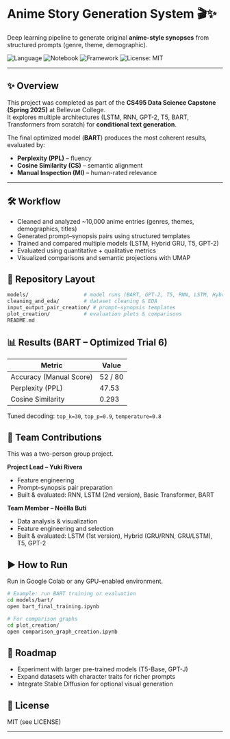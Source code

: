 # Anime Story Generation System 🎬✨  
Deep learning pipeline to generate original **anime-style synopses** from structured prompts (genre, theme, demographic).  

![Language](https://img.shields.io/badge/language-Python-blue.svg) 
![Notebook](https://img.shields.io/badge/tool-Jupyter-orange.svg) 
![Framework](https://img.shields.io/badge/framework-Transformers-black.svg) 
![License: MIT](https://img.shields.io/badge/License-MIT-green.svg)  

---

## ✨ Overview  
This project was completed as part of the **CS495 Data Science Capstone (Spring 2025)** at Bellevue College.  
It explores multiple architectures (LSTM, RNN, GPT-2, T5, BART, Transformers from scratch) for **conditional text generation**.  

The final optimized model (**BART**) produces the most coherent results, evaluated by:  
- **Perplexity (PPL)** – fluency  
- **Cosine Similarity (CS)** – semantic alignment  
- **Manual Inspection (MI)** – human-rated relevance  

---

## 🛠️ Workflow  
- Cleaned and analyzed ~10,000 anime entries (genres, themes, demographics, titles)  
- Generated prompt–synopsis pairs using structured templates  
- Trained and compared multiple models (LSTM, Hybrid GRU, T5, GPT-2)  
- Evaluated using quantitative + qualitative metrics  
- Visualized comparisons and semantic projections with UMAP  

## 📁 Repository Layout 
```bash
models/                  # model runs (BART, GPT-2, T5, RNN, LSTM, Hybrid, Transformers)
cleaning_and_eda/        # dataset cleaning & EDA
input_output_pair_creation/ # prompt–synopsis templates
plot_creation/           # evaluation plots & comparisons
README.md
```

## 📊 Results (BART – Optimized Trial 6)

| Metric            | Value   |
|-------------------|---------|
| Accuracy (Manual Score) | 52 / 80 |
| Perplexity (PPL)  | 47.53   |
| Cosine Similarity | 0.293   |

Tuned decoding: `top_k=30`, `top_p=0.9`, `temperature=0.8`

## 👥 Team Contributions
This was a two-person group project.

**Project Lead – Yuki Rivera**
- Feature engineering
- Prompt–synopsis pair preparation
- Built & evaluated: RNN, LSTM (2nd version), Basic Transformer, BART

**Team Member – Noëlla Buti**
- Data analysis & visualization
- Feature engineering and selection
- Built & evaluated: LSTM (1st version), Hybrid (GRU/RNN, GRU/LSTM), T5, GPT-2

## ▶️ How to Run
Run in Google Colab or any GPU-enabled environment.
```bash
# Example: run BART training or evaluation
cd models/bart/
open bart_final_training.ipynb

# For comparison graphs
cd plot_creation/
open comparison_graph_creation.ipynb
```

## 🔮 Roadmap
- Experiment with larger pre-trained models (T5-Base, GPT-J)
- Expand datasets with character traits for richer prompts
- Integrate Stable Diffusion for optional visual generation

## 📜 License
MIT (see LICENSE)

---
